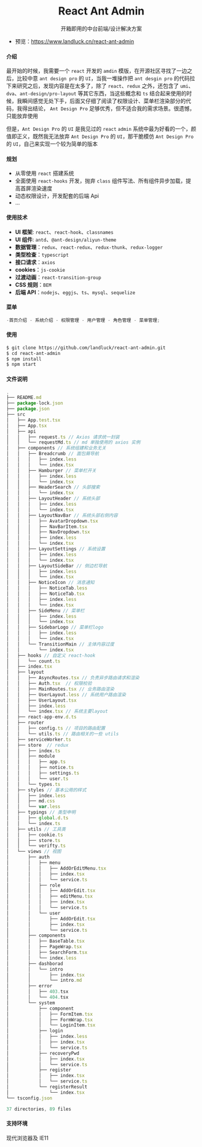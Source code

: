<h1 align="center">React Ant Admin</h1>

<div align="center">开箱即用的中台前端/设计解决方案</div>

- 预览：https://www.landluck.cn/react-ant-admin

#### 介绍

最开始的时候，我需要一个 `react` 开发的 `amdin` 模版，在开源社区寻找了一边之后，比较中意 `ant design pro` 的 `UI`，当我一堆操作把 `ant desgin pro` 的代码拉下来研究之后，发现内容是在太多了，除了 `react`、`redux` 之外，还包含了 `umi`、`dva`、`ant-design/pro-layout` 等其它东西，当这些概念和 `ts` 结合起来使用的时候，我瞬间感觉无处下手，后面又仔细了阅读了权限设计、菜单栏渲染部分的代码，我得出结论， `Ant Design Pro` 足够优秀，但不适合我的需求场景。很遗憾，只能放弃使用

但是，`Ant Design Pro` 的 `UI` 是我见过的 `react` `admin` 系统中最为好看的一个，颜值即正义，既然我无法放弃 `Ant Design Pro` 的 `UI`，那干脆模仿 `Ant Design Pro` 的 `UI`，自己来实现一个较为简单的版本

#### 规划

- 从零使用 `react` 搭建系统
- 全面使用 `react-hooks` 开发，抛弃 `class` 组件写法、所有组件异步加载，提高首屏渲染速度
- 动态权限设计，开发配套的后端 Api
- ...

#### 使用技术

- **UI 框架**: `react`、`react-hook`、`classnames`
- **UI 组件**: `antd`、`@ant-design/aliyun-theme`
- **数据管理**：`redux`、`react-redux`、`redux-thunk`、`redux-logger`
- **类型检查**：`typescript`
- **接口请求**：`axios`
- **cookies**：`js-cookie`
- **过渡动画**：`react-transition-group`
- **CSS 规则**：`BEM`
- **后端 API**：`nodejs`、`eggjs`、`ts`、`mysql`、`sequelize`

#### 菜单

```js
-首页介绍 - 系统介绍 - 权限管理 - 用户管理 - 角色管理 - 菜单管理;
```

#### 使用

```bash
$ git clone https://github.com/landluck/react-ant-admin.git
$ cd react-ant-admin
$ npm install
$ npm start

```

#### 文件说明

```js
.
├── README.md
├── package-lock.json
├── package.json
├── src
│   ├── App.test.tsx
│   ├── App.tsx
│   ├── api
│   │   ├── request.ts // Axios 请求统一封装
│   │   └── requestMd.ts // md 单独使用的 axios 实例
│   ├── components // 系统组建和业务无关
│   │   ├── Breadcrumb // 面包屑导航
│   │   │   ├── index.less
│   │   │   └── index.tsx
│   │   ├── Hamburger // 菜单栏开关
│   │   │   ├── index.less
│   │   │   └── index.tsx
│   │   ├── HeaderSearch // 头部搜索
│   │   │   └── index.tsx
│   │   ├── LayoutHeader // 系统头部
│   │   │   ├── index.less
│   │   │   └── index.tsx
│   │   ├── LayoutNavBar // 系统头部右侧内容
│   │   │   ├── AvatarDropdown.tsx
│   │   │   ├── NavBarItem.tsx
│   │   │   ├── NavDropdown.tsx
│   │   │   ├── index.less
│   │   │   └── index.tsx
│   │   ├── LayoutSettings // 系统设置
│   │   │   ├── index.less
│   │   │   └── index.tsx
│   │   ├── LayoutSideBar // 侧边栏导航
│   │   │   ├── index.less
│   │   │   └── index.tsx
│   │   ├── NoticeIcon // 消息通知
│   │   │   ├── NoticeTab.less
│   │   │   ├── NoticeTab.tsx
│   │   │   ├── index.less
│   │   │   └── index.tsx
│   │   ├── SideMenu // 菜单栏
│   │   │   ├── index.less
│   │   │   └── index.tsx
│   │   ├── SidebarLogo // 菜单栏logo
│   │   │   ├── index.less
│   │   │   └── index.tsx
│   │   └── TransitionMain // 主体内容过度
│   │       └── index.tsx
│   ├── hooks // 自定义 react-hook
│   │   └── count.ts
│   ├── index.tsx
│   ├── layout
│   │   ├── AsyncRoutes.tsx // 负责异步路由请求和渲染
│   │   ├── Auth.tsx  // 权限校验
│   │   ├── MainRoutes.tsx // 业务路由渲染
│   │   ├── UserLayout.less // 系统用户路由渲染
│   │   ├── UserLayout.tsx
│   │   ├── index.less
│   │   └── index.tsx // 系统主要layout
│   ├── react-app-env.d.ts
│   ├── router
│   │   ├── config.ts // 项目的路由配置
│   │   └── utils.ts // 路由相关的一些 utils
│   ├── serviceWorker.ts
│   ├── store  // redux
│   │   ├── index.ts
│   │   ├── module
│   │   │   ├── app.ts
│   │   │   ├── notice.ts
│   │   │   ├── settings.ts
│   │   │   └── user.ts
│   │   └── types.ts
│   ├── styles // 基本公用的样式
│   │   ├── index.less
│   │   ├── md.css
│   │   └── var.less
│   ├── typings // 类型申明
│   │   ├── global.d.ts
│   │   └── index.ts
│   ├── utils // 工具类
│   │   ├── cookie.ts
│   │   ├── store.ts
│   │   └── verifty.ts
│   └── views // 视图
│       ├── auth
│       │   ├── menu
│       │   │   ├── AddOrEditMenu.tsx
│       │   │   ├── index.tsx
│       │   │   └── service.ts
│       │   ├── role
│       │   │   ├── AddOrEdit.tsx
│       │   │   ├── editMenu.tsx
│       │   │   ├── index.tsx
│       │   │   └── service.ts
│       │   └── user
│       │       ├── AddOrEdit.tsx
│       │       ├── index.tsx
│       │       └── service.ts
│       ├── components
│       │   ├── BaseTable.tsx
│       │   ├── PageWrap.tsx
│       │   ├── SearchForm.tsx
│       │   └── index.less
│       ├── dashborad
│       │   └── intro
│       │       ├── index.tsx
│       │       └── intro.md
│       ├── error
│       │   ├── 403.tsx
│       │   └── 404.tsx
│       └── system
│           ├── component
│           │   ├── FormItem.tsx
│           │   ├── FormWrap.tsx
│           │   └── LoginItem.tsx
│           ├── login
│           │   ├── index.less
│           │   ├── index.tsx
│           │   └── service.ts
│           ├── recoveryPwd
│           │   ├── index.tsx
│           │   └── service.ts
│           ├── register
│           │   ├── index.tsx
│           │   └── service.ts
│           └── registerResult
│               └── index.tsx
└── tsconfig.json

37 directories, 89 files
```

#### 支持环境

现代浏览器及 IE11
